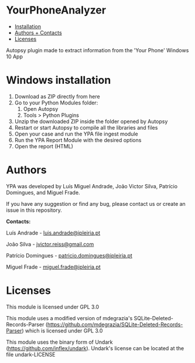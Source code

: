 # YourPhoneAnalyzer

*   [Installation](#windows-installation)
*   [Authors + Contacts](#authors)
*   [Licenses](#licenses)

Autopsy plugin made to extract information from the 'Your Phone' Windows 10 App

# Windows installation

1.  Download as ZIP directly from here
2.  Go to your Python Modules folder:
    1. Open Autopsy
    2. Tools > Python Plugins
3.  Unzip the downloaded ZIP inside the folder opened by Autopsy
4.  Restart or start Autopsy to compile all the libraries and files
5.  Open your case and run the YPA file ingest module
6.  Run the YPA Report Module with the desired options
7.  Open the report (HTML)

# Authors

YPA was developed by Luís Miguel Andrade, João Victor Silva, Patrício Domingues, and Miguel Frade.

If you have any suggestion or find any bug, please contact us or create an issue in this repository.

**Contacts:**  

Luís Andrade - luis.andrade@ipleiria.pt

João Silva - jvictor.reiss@gmail.com  

Patrício Domingues - patricio.domingues@ipleiria.pt

Miguel Frade - miguel.frade@ipleiria.pt

# Licenses

This module is licensed under GPL 3.0

This module uses a modified version of mdegrazia's SQLite-Deleted-Records-Parser (https://github.com/mdegrazia/SQLite-Deleted-Records-Parser) which is licensed under GPL 3.0

This module uses the binary form of Undark (https://github.com/inflex/undark). Undark's license can be located at the file undark-LICENSE

